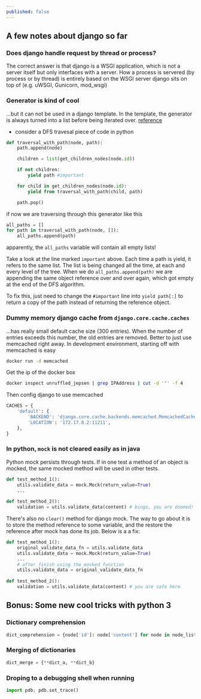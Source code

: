 ```yaml
---
published: false
---
```

## A few notes about django so far
### Does django handle request by thread or process?
The correct answer is that django is a WSGI application, which is not a server itself but only interfaces with a server. How a process is servered (by process or by thread) is entirely based on the WSGI server django sits on top of (e.g. uWSGI, Gunicorn, mod_wsgi)
### Generator is kind of cool
...but it can not be used in a django template. In the template, the generator is always turned into a list before being iterated over. [reference](https://github.com/django/django/commit/6b730e1e92)
- consider a DFS travesal piece of code in python

```python
def traversal_with_path(node, path):
    path.append(node)

    children = list(get_children_nodes(node.id))

    if not children:
        yield path #important

    for child in get_children_nodes(node.id):
        yield from traversal_with_path(child, path)

    path.pop()

```
if now we are traversing through this generator like this
```python
all_paths = []
for path in traversal_with_path(node, []):
	all_paths.append(path)
```
apparently, the `all_paths` variable will contain all empty lists! 

Take a look at the line marked `important` above. Each time a path is yield, it refers to the same list. The list is being changed all the time, at each and every level of the tree. When we do `all_paths.append(path)` we are appending the same object reference over and over again, which got empty at the end of the DFS algorithm.

To fix this, just need to change the `#important` line into `yield path[:]` to return a copy of the path instead of returning the reference object.

### Dummy memory django cache from `django.core.cache.caches`
...has  really small default cache size (300 entries). When the number of entries exceeds this number, the old entries are removed. Better to just use memcached right away. In development environment, starting off with memcached is easy

```bash
docker run -d memcached
```
Get the ip of the docker box
```bash
docker inspect unruffled_jepsen | grep IPAddress | cut -d '"' -f 4
```
Then config django to use memcached
```python
CACHES = {
    'default': {
        'BACKEND': 'django.core.cache.backends.memcached.MemcachedCache',
        'LOCATION': '172.17.0.2:11211',
    },
}
```

### In python, `mock` is not cleared easily as in java
Python mock persists through tests. If in one test a method of an object is mocked, the same mocked method will be used in other tests. 

```python
def test_method_1():
	utils.validate_data = mock.Mock(return_value=True)
    ...
    
def test_method_2():
	validation = utils.validate_data(content) # bingo, you are doomed!
```

There's also no `clear()` method for django mock. The way to go about it is to store the method reference to some variable, and the restore the reference after mock has done its job. Below is a a fix:

```python
def test_method_1():
	original_validate_data_fn = utils.validate_data
	utils.validate_data = mock.Mock(return_value=True)
    ...
    # after finish using the mocked function
    utils.validate_data = original_validate_data_fn
    
def test_method_2():
	validation = utils.validate_data(content) # you are safe here   
```

## Bonus: Some new cool tricks with python 3
### Dictionary comprehension
```python
dict_comprehension = {node['id']: node['content'] for node in node_list}
```
### Merging of dictionaries
```python
dict_merge = {**dict_a, **dict_b}
```

### Droping to a debugging shell when running
```python
import pdb; pdb.set_trace()
```
